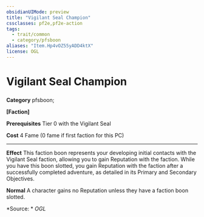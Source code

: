 ```yaml
---
obsidianUIMode: preview
title: "Vigilant Seal Champion"
cssclasses: pf2e,pf2e-action
tags:
  - trait/common
  - category/pfsboon
aliases: "Item.Hp4vOZ55yADD4ktX"
license: OGL
---
```

# Vigilant Seal Champion

### 

**Category** pfsboon; 




**\[Faction\]**

**Prerequisites** Tier 0 with the Vigilant Seal

**Cost** 4 Fame (0 fame if first faction for this PC)

* * *

**Effect** This faction boon represents your developing initial contacts with the Vigilant Seal faction, allowing you to gain Reputation with the faction. While you have this boon slotted, you gain Reputation with the faction after a successfully completed adventure, as detailed in its Primary and Secondary Objectives.

**Normal** A character gains no Reputation unless they have a faction boon slotted.

*Source: *
*OGL*